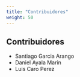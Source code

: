 ```yaml
---
title: "Contribuidores"
weight: 50
---
```


## Contribuidores

- Santiago Garcia Arango
- Daniel Ayala Marin
- Luis Caro Perez
